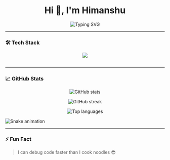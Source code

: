 <h1 align="center">Hi 👋, I'm Himanshu</h1>


<p align="center">
  <img src="https://readme-typing-svg.herokuapp.com?font=Fira+Code&size=24&pause=1000&color=36BCF7&center=true&vCenter=true&width=435&lines=Web+Developer;MERN+Stack+Dev;Open+Source+Enthusiast" alt="Typing SVG" />
</p>

---

### 🛠️ Tech Stack

<p align="center">
  <!-- Skillicons icons -->
  <img src="https://skillicons.dev/icons?i=html,css,js,react,redux,tailwind,nextjs,nodejs,express,mongodb,c,cpp,python" /><br><br>
</p>



---

### 📈 GitHub Stats

<p align="center">
  <img src="https://github-readme-stats.vercel.app/api?username=himanshugaura&show_icons=true&theme=highcontrast" alt="GitHub stats" />
</p>

<p align="center">
  <img src="https://github-readme-streak-stats.herokuapp.com/?user=himanshugaura&theme=highcontrast" alt="GitHub streak" />
</p>

<p align="center">
  <img src="https://github-readme-stats.vercel.app/api/top-langs/?username=himanshugaura&layout=compact&theme=highcontrast" alt="Top languages" />
</p>

![Snake animation](https://github.com/thepiyushmalhotra/thepiyushmalhotra/blob/output/github-contribution-grid-snake.svg)

---



### ⚡ Fun Fact
> I can debug code faster than I cook noodles 😎
